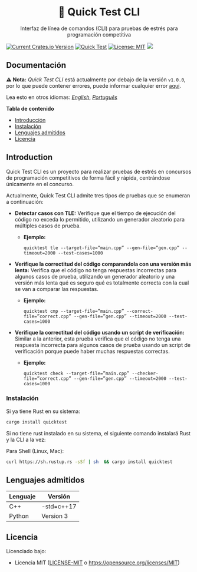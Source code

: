 <h1 align="center">🧰 Quick Test CLI</h1>

<p align="center">Interfaz de línea de comandos (CLI) para pruebas de estrés para programación competitiva</p>

[![Current Crates.io Version](https://img.shields.io/crates/v/quicktest.svg)](https://crates.io/crates/quicktest) [![Quick Test](https://circleci.com/gh/LuisMBaezCo/quicktest.svg?style=shield)](https://app.circleci.com/pipelines/github/LuisMBaezCo/quicktest) [![License: MIT](https://img.shields.io/badge/License-MIT-blue.svg)](https://opensource.org/licenses/MIT) [![](https://img.shields.io/crates/d/quicktest)](https://crates.io/crates/quicktest)

## Documentación

**⚠️ Nota:** _Quick Test CLI_ está actualmente por debajo de la versión `v1.0.0`, por lo que puede contener errores, puede informar cualquier error [aquí](https://github.com/LuisMBaezCo/quicktest/issues).

Lea esto en otros idiomas: [_English_](./../README.md), [_Português_](README.pt-BR.md) 

**Tabla de contenido**

- [Introducción](#introducción)
- [Instalación](#instalación)
- [Lenguajes admitidos](#lenguajes-admitidos)
- [Licencia](#licencia)

## Introduction

Quick Test CLI es un proyecto para realizar pruebas de estrés en concursos de programación competitivos de forma fácil y rápida, centrándose únicamente en el concurso.

Actualmente, Quick Test CLI admite tres tipos de pruebas que se enumeran a continuación:

* **Detectar casos con TLE:** Verifique que el tiempo de ejecución del código no exceda lo permitido, utilizando un generador aleatorio para múltiples casos de prueba.
    * **Ejemplo:**
        ```shell
        quicktest tle --target-file=”main.cpp” --gen-file=”gen.cpp” --timeout=2000 --test-cases=1000
        ```

* **Verifique la correctitud del código comparandola con una versión más lenta:** Verifica que el código no tenga respuestas incorrectas para algunos casos de prueba, utilizando un generador aleatorio y una versión más lenta qué es seguro qué es totalmente correcta con la cual se van a comparar las respuestas.
    * **Ejemplo:**
        ```shell
        quicktest cmp --target-file=”main.cpp” --correct-file=”correct.cpp” --gen-file=”gen.cpp” --timeout=2000 --test-cases=1000
        ```

* **Verifique la correctitud del código usando un script de verificación:** Similar a la anterior, esta prueba verifica que el código no tenga una respuesta incorrecta para algunos casos de prueba usando un script de verificación porque puede haber muchas respuestas correctas.
    * **Ejemplo:**
        ```shell
        quicktest check --target-file=”main.cpp” --checker-file=”correct.cpp” --gen-file=”gen.cpp” --timeout=2000 --test-cases=1000
        ```

### Instalación

Si ya tiene Rust en su sistema:

```sh
cargo install quicktest
```

Si no tiene rust instalado en su sistema, el siguiente comando instalará Rust y la CLI a la vez:

Para Shell (Linux, Mac):
```sh
curl https://sh.rustup.rs -sSf | sh  && cargo install quicktest
```

## Lenguajes admitidos

| Lenguaje           |       Versión          |
|--------------------|------------------------|
| C++                | -std=c++17             |
| Python             | Version 3              |


## Licencia
Licenciado bajo:
* Licencia MIT ([LICENSE-MIT](https://github.com/LuisMBaezCo/quicktest/blob/main/LICENSE) o https://opensource.org/licenses/MIT)